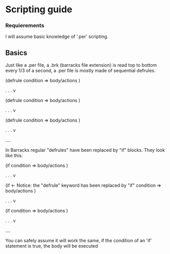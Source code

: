 # Scripting guide

### Requierements

I will assume basic knowledge of '.per' scripting.

## Basics

Just like a .per file, a .brk (barracks file extension) is read top to bottom every 1/3 of a second, a .per file is mostly made of sequential defrules.

(defrule
  condition
=>
  body/actions
)

.
.
.
v


(defrule
  condition
=>
  body/actions
)


.
.
.
v

(defrule
  condition
=>
  body/actions
)


.
.
.
v

....


In Barracks regular "defrules" have been replaced by "if" blocks.
They look like this:

(if
  condition
=>
  body/actions
)

.
.
.
v


(if              <-     Notice: the "defrule" keyword has been replaced by "if"
  condition
=>
  body/actions
)


.
.
.
v

(if
  condition
=>
  body/actions
)


.
.
.
v

....


You can safely assume it will work the same, if the condition of an 'if' statement is true, the body will be executed
